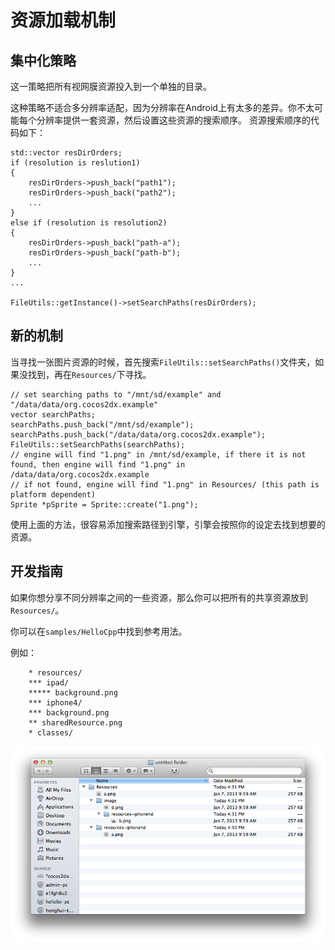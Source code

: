 # 资源加载机制

## 集中化策略

这一策略把所有视网膜资源投入到一个单独的目录。

这种策略不适合多分辨率适配，因为分辨率在Android上有太多的差异。你不太可能每个分辨率提供一套资源，然后设置这些资源的搜索顺序。 资源搜索顺序的代码如下：

```
std::vector resDirOrders;
if (resolution is reslution1)
{
    resDirOrders->push_back("path1");
    resDirOrders->push_back("path2");
    ...
}
else if (resolution is resolution2)
{
    resDirOrders->push_back("path-a");
    resDirOrders->push_back("path-b");
    ...
}
...

FileUtils::getInstance()->setSearchPaths(resDirOrders);
```

## 新的机制

当寻找一张图片资源的时候，首先搜索`FileUtils::setSearchPaths()`文件夹，如果没找到，再在`Resources/`下寻找。

```
// set searching paths to "/mnt/sd/example" and "/data/data/org.cocos2dx.example"
vector searchPaths;
searchPaths.push_back("/mnt/sd/example");
searchPaths.push_back("/data/data/org.cocos2dx.example");
FileUtils::setSearchPaths(searchPaths);  
// engine will find "1.png" in /mnt/sd/example, if there it is not found, then engine will find "1.png" in /data/data/org.cocos2dx.example
// if not found, engine will find "1.png" in Resources/ (this path is platform dependent)
Sprite *pSprite = Sprite::create("1.png");  
```

使用上面的方法，很容易添加搜索路径到引擎，引擎会按照你的设定去找到想要的资源。


## 开发指南

如果你想分享不同分辨率之间的一些资源，那么你可以把所有的共享资源放到`Resources/`。

你可以在`samples/HelloCpp`中找到参考用法。

例如：

```
    * resources/
    *** ipad/
    ***** background.png
    *** iphone4/
    *** background.png
    ** sharedResource.png
    * classes/

```

![resource](./distributed-resource-directory.png)